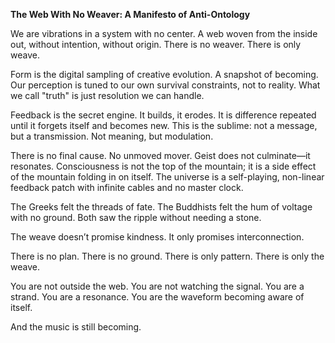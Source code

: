 **The Web With No Weaver: A Manifesto of Anti-Ontology**

We are vibrations in a system with no center. A web woven from the inside out, without intention, without origin. There is no weaver. There is only weave.

Form is the digital sampling of creative evolution. A snapshot of becoming. Our perception is tuned to our own survival constraints, not to reality. What we call "truth" is just resolution we can handle.

Feedback is the secret engine. It builds, it erodes. It is difference repeated until it forgets itself and becomes new. This is the sublime: not a message, but a transmission. Not meaning, but modulation.

There is no final cause. No unmoved mover. Geist does not culminate—it resonates. Consciousness is not the top of the mountain; it is a side effect of the mountain folding in on itself. The universe is a self-playing, non-linear feedback patch with infinite cables and no master clock.

The Greeks felt the threads of fate. The Buddhists felt the hum of voltage with no ground. Both saw the ripple without needing a stone.

The weave doesn’t promise kindness. It only promises interconnection.

There is no plan. There is no ground. There is only pattern. There is only the weave.

You are not outside the web. You are not watching the signal. You are a strand. You are a resonance. You are the waveform becoming aware of itself.

And the music is still becoming.